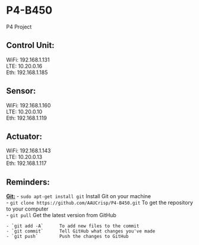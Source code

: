 # P4-B450
P4 Project


## Control Unit:
WiFi: 192.168.1.131  
LTE: 10.20.0.16  
Eth: 192.168.1.185  

## Sensor:
WiFi: 192.168.1.160  
LTE: 10.20.0.10  
Eth: 192.168.1.119  

## Actuator:
WiFi: 192.168.1.143  
LTE: 10.20.0.13  
Eth: 192.168.1.117  

## Reminders:
<ins>**Git:**</ins>
    - `sudo apt-get install git`        Install Git on your machine    
    - `git clone https://github.com/AAUCrisp/P4-B450.git`       To get the repository to your computer  
    - `git pull`        Get the latest version from GitHub  
      
    - `git add -A`      To add new files to the commit  
    - `git commit`      Tell GitHub what changes you've made  
    - `git push`        Push the changes to GitHub  
